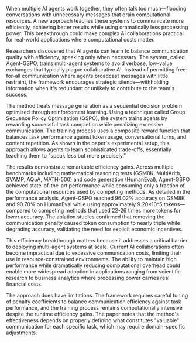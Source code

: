 When multiple AI agents work together, they often talk too much—flooding conversations with unnecessary messages that drain computational resources. A new approach teaches these systems to communicate more efficiently, achieving better results while using dramatically less processing power. This breakthrough could make complex AI collaborations practical for real-world applications where computational costs matter.

Researchers discovered that AI agents can learn to balance communication quality with efficiency, speaking only when necessary. The system, called Agent-GSPO, trains multi-agent systems to avoid verbose, low-value exchanges that typically plague collaborative AI. Instead of permitting free-for-all communication where agents broadcast messages with little restraint, the framework encourages strategic silence—withholding information when it's redundant or unlikely to contribute to the team's success.

The method treats message generation as a sequential decision problem optimized through reinforcement learning. Using a technique called Group Sequence Policy Optimization (GSPO), the system trains agents by rewarding successful task completion while penalizing excessive communication. The training process uses a composite reward function that balances task performance against token usage, conversational turns, and content repetition. As shown in the paper's experimental setup, this approach allows agents to learn sophisticated trade-offs, essentially teaching them to "speak less but more precisely."

The results demonstrate remarkable efficiency gains. Across multiple benchmarks including mathematical reasoning tests (GSM8K, MultiArith, SVAMP, AQuA, MATH-500) and code generation (HumanEval), Agent-GSPO achieved state-of-the-art performance while consuming only a fraction of the computational resources used by competing methods. As detailed in the performance analysis, Agent-GSPO reached 96.02% accuracy on GSM8K and 90.70% on HumanEval while using approximately 9.20×10^5 tokens—compared to competing methods that used 22-26 times more tokens for lower accuracy. The ablation studies confirmed that removing the communication penalty caused token consumption to nearly triple while degrading accuracy, validating the need for explicit economic incentives.

This efficiency breakthrough matters because it addresses a critical barrier to deploying multi-agent systems at scale. Current AI collaborations often become impractical due to excessive communication costs, limiting their use in resource-constrained environments. The ability to maintain high performance while dramatically reducing computational overhead could enable more widespread adoption in applications ranging from scientific research to business analytics where processing power carries real financial costs.

The approach does have limitations. The framework requires careful tuning of penalty coefficients to balance communication efficiency against task performance, and the training process remains computationally intensive despite the runtime efficiency gains. The paper notes that the method's effectiveness depends on properly defining what constitutes "valuable" communication for each specific task, which may require domain-specific adjustments.